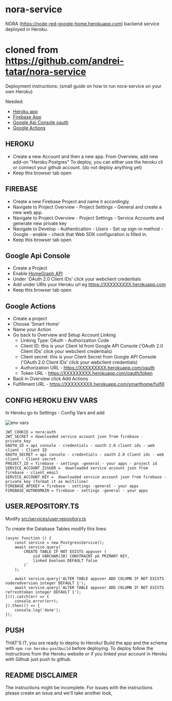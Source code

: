 
# nora-service
NORA (https://node-red-google-home.herokuapp.com) backend service deployed in Heroku.


# cloned from https://github.com/andrei-tatar/nora-service

Deployment instructions: (small guide on how to run nora-service on your own Heroku)

Needed:
 - [Heroku app](https://www.heroku.com/)
 - [Firebase App](https://console.firebase.google.com/)
 - [Google Api Console oauth](https://console.developers.google.com/)
 - [Google Actions](https://console.actions.google.com/)

## HEROKU

- Create a new Account and then a new app. From Overview, add new add-on "Heroku Postgres"
To deploy, you can either use the heroku cli or connect your github account. (do not deploy anything yet)
 - Keep this browser tab open

## FIREBASE

 - Create a new Firebase Project and name it accordingly.
 - Navigate to Project Overview - Project Settings - General and create a new web app.
 - Navigate to Project Overview - Project Settings - Service Accounts and generate new private key
 - Navigate to Develop - Authentication - Users - Set up sign-in method - Google - enable - check that Web SDK configuration is filled in.
 - Keep this browser tab open

## Google Api Console

- Create a Project
- Enable [HomeGraph API](https://console.developers.google.com/apis/api/homegraph.googleapis.com/)
- Under 'OAuth 2.0 Client IDs' click your webclient credentials
- Add under URIs your Heroku url eg https://XXXXXXXXX.herokuapp.com
- Keep this browser tab open

## Google Actions

- Create a project
- Choose 'Smart Home'
- Name your Action
- Go back to Overview and Setup Account Linking 
	- Linking Type: OAuth - Authorization Code
	- Client ID: this is your Client Id from Google API Console ('OAuth 2.0 Client IDs' click your webclient credentials)
	- Client secret: this is your Client Secret from Google API Console ('OAuth 2.0 Client IDs' click your webclient credentials)
	- Authorization URL - https://XXXXXXXXX.herokuapp.com/oauth
	- Token URL - https://XXXXXXXXX.herokuapp.com/oauth/token
- Back in Overview click Add Actions
- Fulfillment URL - https://XXXXXXXXX.herokuapp.com/smarthome/fulfill


## CONFIG HEROKU ENV VARS

In Heroku go to Settings - Config Vars and add

![env vars](https://user-images.githubusercontent.com/6473183/80377036-5d9f7700-88a3-11ea-8a55-c63bb6442268.png)

    JWT_COOKIE = nora:auth
    JWT_SECRET = downloaded service account json from firebase - private_key
    OAUTH_ID = api console - credentials - oauth 2.0 client ids - web client - Client ID
    OAUTH_SECRET = api console - credentials - oauth 2.0 client ids - web client - Client secret
    PROJECT_ID = firebase - settings -general - your apps - project id
    SERVICE_ACCOUNT_ISSUER =  downloaded service account json from firebase - client_email
    SERVICE_ACCOUNT_KEY =  downloaded service account json from firebase - private_key (format it as multiline)
    FIREBASE_APIKEY = firebase - settings -general - your apps
    FIREBASE_AUTHDOMAIN = firebase - settings -general - your apps

## USER.REPOSITORY.TS
Modify [src/services/user.repository.ts](https://github.com/andrei-tatar/nora-service/blob/master/src/services/user.repository.ts)

To create the Database Tables modify this lines:

    (async function () {
        const service = new PostgressService();
        await service.query(`
            CREATE TABLE IF NOT EXISTS appuser (
                uid VARCHAR(30) CONSTRAINT pk PRIMARY KEY,
                linked boolean DEFAULT false
            )`
        );
    
        await service.query('ALTER TABLE appuser ADD COLUMN IF NOT EXISTS noderedversion integer DEFAULT 1');
    	await service.query('ALTER TABLE appuser ADD COLUMN IF NOT EXISTS refreshtoken integer DEFAULT 1');
    })().catch(err => {
        console.error(err);
    }).then(() => {
        console.log('done');
    });


## PUSH

THAT'S IT, you are ready to deploy to Heroku! 
Build the app and the  schema with `npm run heroku-postbuild` before deploying.
To deploy follow the instructions from the Heroku website or if you linked your account in Heroku with Github just push to github.

## README DISCLAIMER

The instructions might be incomplete. For issues with the instructions please create an issue and we'll take another look,
